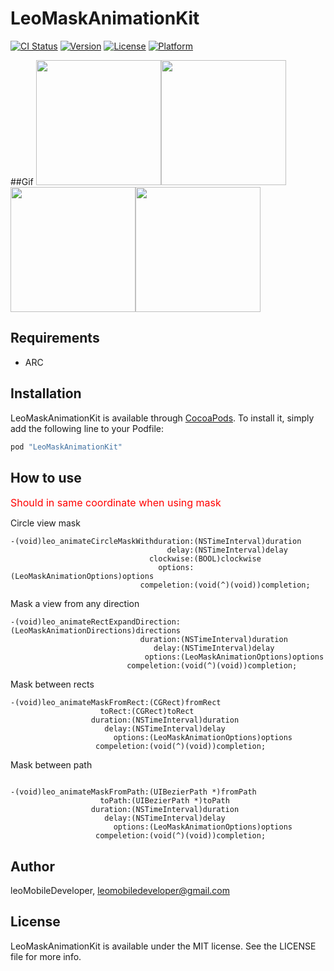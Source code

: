 # LeoMaskAnimationKit

[![CI Status](http://img.shields.io/travis/leoMobileDeveloper/LeoMaskAnimationKit.svg?style=flat)](https://travis-ci.org/leoMobileDeveloper/LeoMaskAnimationKit)
[![Version](https://img.shields.io/cocoapods/v/LeoMaskAnimationKit.svg?style=flat)](http://cocoapods.org/pods/LeoMaskAnimationKit)
[![License](https://img.shields.io/cocoapods/l/LeoMaskAnimationKit.svg?style=flat)](http://cocoapods.org/pods/LeoMaskAnimationKit)
[![Platform](https://img.shields.io/cocoapods/p/LeoMaskAnimationKit.svg?style=flat)](http://cocoapods.org/pods/LeoMaskAnimationKit)

##Gif
 <img src="https://raw.github.com/LeoMobileDeveloper/LeoMaskAnimationKit/master/ScreenShots/gif1.gif" width="200" /><img src="https://raw.github.com/LeoMobileDeveloper/LeoMaskAnimationKit/master/ScreenShots/gif2.gif" width="200" /><img src="https://raw.github.com/LeoMobileDeveloper/LeoMaskAnimationKit/master/ScreenShots/gif3.gif" width="200" /><img src="https://raw.github.com/LeoMobileDeveloper/LeoMaskAnimationKit/master/ScreenShots/gif4.gif" width="200" />


## Requirements

- ARC

## Installation

LeoMaskAnimationKit is available through [CocoaPods](http://cocoapods.org). To install
it, simply add the following line to your Podfile:

```ruby
pod "LeoMaskAnimationKit"
```
## How to use

<font color="red" size="3">Should in same coordinate when using mask</font>

Circle view mask

```
-(void)leo_animateCircleMaskWithduration:(NSTimeInterval)duration
                                   delay:(NSTimeInterval)delay
                               clockwise:(BOOL)clockwise
                                 options:(LeoMaskAnimationOptions)options
                             compeletion:(void(^)(void))completion;
```
Mask a view from any direction


```
-(void)leo_animateRectExpandDirection:(LeoMaskAnimationDirections)directions
                             duration:(NSTimeInterval)duration
                                delay:(NSTimeInterval)delay
                              options:(LeoMaskAnimationOptions)options
                          compeletion:(void(^)(void))completion;
```

Mask between rects

```
-(void)leo_animateMaskFromRect:(CGRect)fromRect
                    toRect:(CGRect)toRect
                  duration:(NSTimeInterval)duration
                     delay:(NSTimeInterval)delay
                       options:(LeoMaskAnimationOptions)options
                   compeletion:(void(^)(void))completion;
```

Mask between path

```

-(void)leo_animateMaskFromPath:(UIBezierPath *)fromPath
                    toPath:(UIBezierPath *)toPath
                  duration:(NSTimeInterval)duration
                     delay:(NSTimeInterval)delay
                       options:(LeoMaskAnimationOptions)options
                   compeletion:(void(^)(void))completion;
```


## Author

leoMobileDeveloper, leomobiledeveloper@gmail.com

## License

LeoMaskAnimationKit is available under the MIT license. See the LICENSE file for more info.
